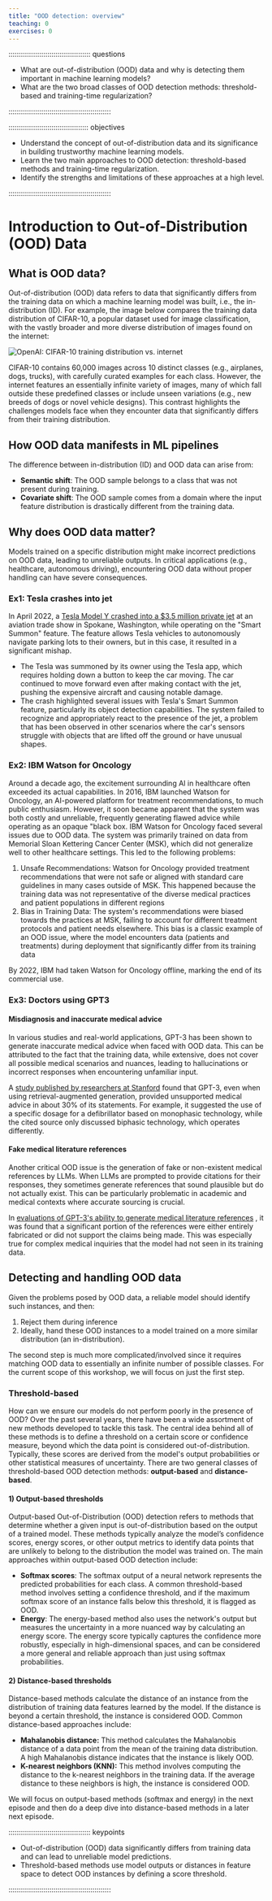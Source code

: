 ```yaml
---
title: "OOD detection: overview"
teaching: 0
exercises: 0
---
```


:::::::::::::::::::::::::::::::::::::::: questions

- What are out-of-distribution (OOD) data and why is detecting them important in machine learning models?
- What are the two broad classes of OOD detection methods: threshold-based and training-time regularization?

::::::::::::::::::::::::::::::::::::::::::::::::::

::::::::::::::::::::::::::::::::::::::: objectives

- Understand the concept of out-of-distribution data and its significance in building trustworthy machine learning models.
- Learn the two main approaches to OOD detection: threshold-based methods and training-time regularization.
- Identify the strengths and limitations of these approaches at a high level.

::::::::::::::::::::::::::::::::::::::::::::::::::

# Introduction to Out-of-Distribution (OOD) Data
## What is OOD data?
Out-of-distribution (OOD) data refers to data that significantly differs from the training data on which a machine learning model was built, i.e., the in-distribution (ID). For example, the image below compares the training data distribution of CIFAR-10, a popular dataset used for image classification, with the vastly broader and more diverse distribution of images found on the internet:

![OpenAI: CIFAR-10 training distribution vs. internet](https://raw.githubusercontent.com/carpentries-incubator/fair-explainable-ml/main/images/OOD-internet-vs-CIFAR10.jpg)

CIFAR-10 contains 60,000 images across 10 distinct classes (e.g., airplanes, dogs, trucks), with carefully curated examples for each class. However, the internet features an essentially infinite variety of images, many of which fall outside these predefined classes or include unseen variations (e.g., new breeds of dogs or novel vehicle designs). This contrast highlights the challenges models face when they encounter data that significantly differs from their training distribution.

## How OOD data manifests in ML pipelines
The difference between in-distribution (ID) and OOD data can arise from:

- **Semantic shift**: The OOD sample belongs to a class that was not present during training.
- **Covariate shift**: The OOD sample comes from a domain where the input feature distribution is drastically different from the training data.

## Why does OOD data matter?
Models trained on a specific distribution might make incorrect predictions on OOD data, leading to unreliable outputs. In critical applications (e.g., healthcare, autonomous driving), encountering OOD data without proper handling can have severe consequences.

### Ex1: Tesla crashes into jet
In April 2022, a [Tesla Model Y crashed into a $3.5 million private jet](https://www.newsweek.com/video-tesla-smart-summon-mode-ramming-3m-jet-viewed-34m-times-1700310 ) at an aviation trade show in Spokane, Washington, while operating on the "Smart Summon" feature. The feature allows Tesla vehicles to autonomously navigate parking lots to their owners, but in this case, it resulted in a significant mishap.
- The Tesla was summoned by its owner using the Tesla app, which requires holding down a button to keep the car moving. The car continued to move forward even after making contact with the jet, pushing the expensive aircraft and causing notable damage.
- The crash highlighted several issues with Tesla's Smart Summon feature, particularly its object detection capabilities. The system failed to recognize and appropriately react to the presence of the jet, a problem that has been observed in other scenarios where the car's sensors struggle with objects that are lifted off the ground or have unusual shapes.

### Ex2: IBM Watson for Oncology
Around a decade ago, the excitement surrounding AI in healthcare often exceeded its actual capabilities. In 2016, IBM launched Watson for Oncology, an AI-powered platform for treatment recommendations, to much public enthusiasm. However, it soon became apparent that the system was both costly and unreliable, frequently generating flawed advice while operating as an opaque "black box. IBM Watson for Oncology faced several issues due to OOD data. The system was primarily trained on data from Memorial Sloan Kettering Cancer Center (MSK), which did not generalize well to other healthcare settings. This led to the following problems:

1. Unsafe Recommendations: Watson for Oncology provided treatment recommendations that were not safe or aligned with standard care guidelines in many cases outside of MSK. This happened because the training data was not representative of the diverse medical practices and patient populations in different regions
2. Bias in Training Data: The system's recommendations were biased towards the practices at MSK, failing to account for different treatment protocols and patient needs elsewhere. This bias is a classic example of an OOD issue, where the model encounters data (patients and treatments) during deployment that significantly differ from its training data
   
By 2022, IBM had taken Watson for Oncology offline, marking the end of its commercial use.

### Ex3: Doctors using GPT3
#### Misdiagnosis and inaccurate medical advice
In various studies and real-world applications, GPT-3 has been shown to generate inaccurate medical advice when faced with OOD data. This can be attributed to the fact that the training data, while extensive, does not cover all possible medical scenarios and nuances, leading to hallucinations or incorrect responses when encountering unfamiliar input.

A [study published by researchers at Stanford](https://hai.stanford.edu/news/generating-medical-errors-genai-and-erroneous-medical-references) found that GPT-3, even when using retrieval-augmented generation, provided unsupported medical advice in about 30% of its statements. For example, it suggested the use of a specific dosage for a defibrillator based on monophasic technology, while the cited source only discussed biphasic technology, which operates differently.

#### Fake medical literature references
Another critical OOD issue is the generation of fake or non-existent medical references by LLMs. When LLMs are prompted to provide citations for their responses, they sometimes generate references that sound plausible but do not actually exist. This can be particularly problematic in academic and medical contexts where accurate sourcing is crucial.

In [evaluations of GPT-3's ability to generate medical literature references](https://hai.stanford.edu/news/generating-medical-errors-genai-and-erroneous-medical-references) , it was found that a significant portion of the references were either entirely fabricated or did not support the claims being made. This was especially true for complex medical inquiries that the model had not seen in its training data.


## Detecting and handling OOD data
Given the problems posed by OOD data, a reliable model should identify such instances, and then:

1. Reject them during inference
2. Ideally, hand these OOD instances to a model trained on a more similar distribution (an in-distribution).
  
The second step is much more complicated/involved since it requires matching OOD data to essentially an infinite number of possible classes. For the current scope of this workshop, we will focus on just the first step.

### Threshold-based
How can we ensure our models do not perform poorly in the presence of OOD? Over the past several years, there have been a wide assortment of new methods developed to tackle this task. The central idea behind all of these methods is to define a threshold on a certain score or confidence measure, beyond which the data point is considered out-of-distribution. Typically, these scores are derived from the model's output probabilities or other statistical measures of uncertainty. There are two general classes of threshold-based OOD detection methods: **output-based** and **distance-based**.

#### 1) Output-based thresholds
Output-based Out-of-Distribution (OOD) detection refers to methods that determine whether a given input is out-of-distribution based on the output of a trained model. These methods typically analyze the model’s confidence scores, energy scores, or other output metrics to identify data points that are unlikely to belong to the distribution the model was trained on. The main approaches within output-based OOD detection include:

- **Softmax scores**: The softmax output of a neural network represents the predicted probabilities for each class. A common threshold-based method involves setting a confidence threshold, and if the maximum softmax score of an instance falls below this threshold, it is flagged as OOD.
- **Energy**: The energy-based method also uses the network's output but measures the uncertainty in a more nuanced way by calculating an energy score. The energy score typically captures the confidence more robustly, especially in high-dimensional spaces, and can be considered a more general and reliable approach than just using softmax probabilities.

#### 2) Distance-based thresholds
Distance-based methods calculate the distance of an instance from the distribution of training data features learned by the model. If the distance is beyond a certain threshold, the instance is considered OOD. Common distance-based approaches include:

- **Mahalanobis distance:** This method calculates the Mahalanobis distance of a data point from the mean of the training data distribution. A high Mahalanobis distance indicates that the instance is likely OOD.
- **K-nearest neighbors (KNN):** This method involves computing the distance to the k-nearest neighbors in the training data. If the average distance to these neighbors is high, the instance is considered OOD.

We will focus on output-based methods (softmax and energy) in the next episode and then do a deep dive into distance-based methods in a later next episode.


:::::::::::::::::::::::::::::::::::::::: keypoints

- Out-of-distribution (OOD) data significantly differs from training data and can lead to unreliable model predictions.
- Threshold-based methods use model outputs or distances in feature space to detect OOD instances by defining a score threshold.

::::::::::::::::::::::::::::::::::::::::::::::::::
